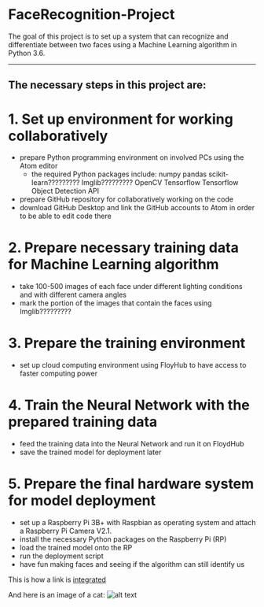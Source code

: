 # FaceRecognition-Project
The goal of this project is to set up a system that can recognize and differentiate between two faces using a Machine Learning algorithm in Python 3.6.

---

## The necessary steps in this project are:

# 1. Set up environment for working collaboratively
- prepare Python programming environment on involved PCs using the Atom editor
  - the required Python packages include: 
      numpy
      pandas
      scikit-learn?????????
      Imglib?????????
      OpenCV 
      Tensorflow 
      Tensorflow Object Detection API 
- prepare GitHub repository for collaboratively working on the code
- download GitHub Desktop and link the GitHub accounts to Atom in order to be able to edit code there



# 2. Prepare necessary training data for Machine Learning algorithm
- take 100-500 images of each face under different lighting conditions and with different camera angles
- mark the portion of the images that contain the faces using Imglib?????????



# 3. Prepare the training environment
- set up cloud computing environment using FloyHub to have access to faster computing power



# 4. Train the Neural Network with the prepared training data
- feed the training data into the Neural Network and run it on FloydHub
- save the trained model for deployment later



# 5. Prepare the final hardware system for model deployment
- set up a Raspberry Pi 3B+ with Raspbian as operating system and attach a Raspberry Pi Camera V2.1.
- install the necessary Python packages on the Raspberry Pi (RP)
- load the trained model onto the RP
- run the deployment script
- have fun making faces and seeing if the algorithm can still identify us


This is how a link is [integrated](https://www.heute.de)

And here is an image of a cat:
![alt text](https://github.com/DataScienceMichael/OpenCV-Project/blob/master/Cat03.jpg)
